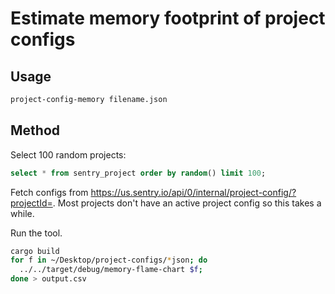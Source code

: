 # Estimate memory footprint of project configs

## Usage

```bash
project-config-memory filename.json
```

## Method

Select 100 random projects:

```sql
select * from sentry_project order by random() limit 100;
```

Fetch configs from https://us.sentry.io/api/0/internal/project-config/?projectId=<id>. Most projects don't have an active project config so this takes a while.

Run the tool.

```bash
cargo build
for f in ~/Desktop/project-configs/*json; do
  ../../target/debug/memory-flame-chart $f;
done > output.csv
```
